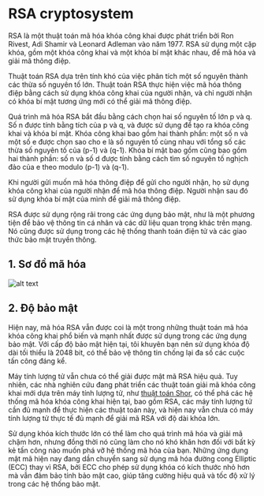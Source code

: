 # RSA cryptosystem

RSA là một thuật toán mã hóa khóa công khai được phát triển bởi Ron Rivest, Adi Shamir và Leonard Adleman vào năm 1977. RSA sử dụng một cặp khóa, gồm một khóa công khai và một khóa bí mật khác nhau, để mã hóa và giải mã thông điệp.

Thuật toán RSA dựa trên tính khó của việc phân tích một số nguyên thành các thừa số nguyên tố lớn. Thuật toán RSA thực hiện việc mã hóa thông điệp bằng cách sử dụng khóa công khai của người nhận, và chỉ người nhận có khóa bí mật tương ứng mới có thể giải mã thông điệp.

Quá trình mã hóa RSA bắt đầu bằng cách chọn hai số nguyên tố lớn p và q. Số n được tính bằng tích của p và q, và được sử dụng để tạo ra khóa công khai và khóa bí mật. Khóa công khai bao gồm hai thành phần: một số n và một số e được chọn sao cho e là số nguyên tố cùng nhau với tổng số các thừa số nguyên tố của (p-1) và (q-1). Khóa bí mật bao gồm cũng bao gồm hai thành phần: số n và số d được tính bằng cách tìm số nguyên tố nghịch đảo của e theo modulo (p-1) và (q-1).

Khi người gửi muốn mã hóa thông điệp để gửi cho người nhận, họ sử dụng khóa công khai của người nhận để mã hóa thông điệp. Người nhận sau đó sử dụng khóa bí mật của mình để giải mã thông điệp.

RSA được sử dụng rộng rãi trong các ứng dụng bảo mật, như là một phương tiện để bảo vệ thông tin cá nhân và các dữ liệu quan trọng khác trên mạng. Nó cũng được sử dụng trong các hệ thống thanh toán điện tử và các giao thức bảo mật truyền thông.
## 1. Sơ đồ mã hóa
![alt text](https://lh3.googleusercontent.com/nxxgkqkcj9TFyAJbBY6VgLEZU_ZRwtm8dJPlq6nuMyHpqsk-aWbokbpsFmiemzHL4_Bs2dDIn1HRXx9R1teN_l3L6LKezOukSXomkQ6qntGVZld7VS3rZaxKpa7ObhMs-e5iGkV5JEX_ZHgOF4r4XeRxMxSni8BtfSxYV6cZtR8AyczLfgHJ5ynP2OEGWRd-4_Fl9znsBCiHMk06XqfMPjjnwbGbuY8J6sk9nqtljRhZYJMZf8hCRKop1tGOBaQoYjQlVg5dowSkaWg9v_cO4rBcQ0hHq258QLJEauF27ewuylpBXePFd4sKTt53PRMQVsj6yP-lNUZ8L2rnOwBUKX6TFkd8jcnDQdUtPofJ1rJUa_7-T-J330dpr-cp6nvfs9nzHgYOboyIH9KGQXFLLAOuDTq6MlXookZJh6KHkFSGTVXfMphXmQQWObFwhXCssxZ98_D_iLCQHINJ9oz7Uxbs7XVa-wK8OHwsGw0ytTBomfW0r9U6uw0Mmg6srZsmMZ8U2AQ9HhdYAsq0MDfgJfuoniXa-f6K01Z4U0nG4rY1BURj6rrvl44skBei74rtXpRkF7KO4RYvla_GNRcHJmAyd3xG5UXlrkouf5ZQAulNMPaeC2mjGasD4P0YQQTuUl5KyZkllYfaw6qNZ-f46tE-T_SrqkZnCGRHOsbdTj8GdUKU3rJ0CuXJ8zKZ9KixSUOj2q7V-jIWBxRpMB2vGugUlneGCtzmKyLhOIJyAXGgilOKnqgjWcYXhOF_kdywJDTJgLRg-_vbTfFjZCmpzbnO1cFWChm70OaEM4r3RKhcLjxnm1KYnDpKw3g7XhBdT1CYEaW04arWJRxgazx16qUft-jIwBEvF94NN8ia6_5fNvLi3tc2nOBCRSGjDzH8Ne7XzXxzWSsPWI8U-Yiy1-7aIqmSJexFP0FvC_d-jz-YS4E3KKD_N9RixiAAzUG4fLh15qSqNXIuigEHpQ=w651-h242-s-no?authuser=0)
## 2. Độ bảo mật
Hiện nay, mã hóa RSA vẫn được coi là một trong những thuật toán mã hóa khóa công khai phổ biến và mạnh nhất được sử dụng trong các ứng dụng bảo mật. Với cấp độ bảo mật hiện tại, tôi khuyên bạn nên sử dụng khóa độ dài tối thiểu là 2048 bit, có thể bảo vệ thông tin chống lại đa số các cuộc tấn công đáng kể.

Máy tính lượng tử vẫn chưa có thể giải được mật mã RSA hiệu quả. Tuy nhiên, các nhà nghiên cứu đang phát triển các thuật toán giải mã khóa công khai mới dựa trên máy tính lượng tử, như [thuật toán Shor](https://vi.wikipedia.org/wiki/Thu%E1%BA%ADt_to%C3%A1n_Shor), có thể phá các hệ thống mã hóa khóa công khai hiện tại, bao gồm RSA, các máy tính lượng tử cần đủ mạnh để thực hiện các thuật toán này, và hiện nay vẫn chưa có máy tính lượng tử thực tế đủ mạnh để giải mã RSA với độ dài khóa lớn.

Sử dụng khóa kích thước lớn có thể làm cho quá trình mã hóa và giải mã chậm hơn, nhưng đồng thời nó cũng làm cho nó khó khăn hơn đối với bất kỳ kẻ tấn công nào muốn phá vỡ hệ thống mã hóa của bạn. Những ứng dụng mật mã hiện nay đang dần chuyển sang sử dụng mã hóa đường cong Elliptic (ECC) thay vì RSA, bởi ECC cho phép sử dụng khóa có kích thước nhỏ hơn mà vẫn đảm bảo tính bảo mật cao, giúp tăng cường hiệu quả và tốc độ xử lý trong các hệ thống bảo mật.
